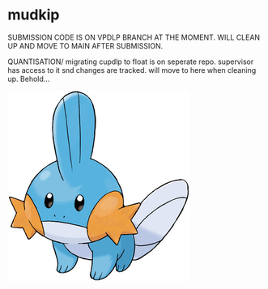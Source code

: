 # mudkip

SUBMISSION CODE IS ON VPDLP BRANCH AT THE MOMENT. WILL CLEAN UP AND MOVE TO MAIN AFTER SUBMISSION.

QUANTISATION/ migrating cupdlp to float is on seperate repo. supervisor has access to it snd changes are tracked. will move to here when cleaning up.
Behold...

![alt text](./vip/mudkip.jpg)
